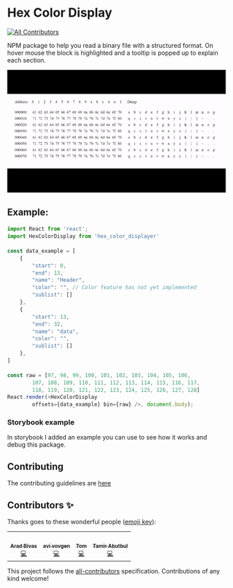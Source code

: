 # Hex Color Display
<!-- ALL-CONTRIBUTORS-BADGE:START - Do not remove or modify this section -->
[![All Contributors](https://img.shields.io/badge/all_contributors-4-orange.svg?style=flat-square)](#contributors-)
<!-- ALL-CONTRIBUTORS-BADGE:END -->

NPM package to help you read a binary file with a structured format. On hover mouse the block is highlighted and a tooltip is popped up to explain each section.

<!-- ![Gif example](https://github.com/dolby360/hex_color_displayer/blob/master/assets/Capture.PNG?raw=true) -->

<img src="./assets/example.gif">

## Example:
```js
import React from 'react';
import HexColorDisplay from 'hex_color_displayer'

const data_example = [
    {
        "start": 0,
        "end": 13,
        "name": "Header",
        "color": "", // Color feature has not yet implemented
        "sublist": []
    },
    {
        "start": 13,
        "end": 32,
        "name": "data",
        "color": "", 
        "sublist": []
    },
]

const raw = [97, 98, 99, 100, 101, 102, 103, 104, 105, 106,
		107, 108, 109, 110, 111, 112, 113, 114, 115, 116, 117,
		118, 119, 120, 121, 122, 123, 124, 125, 126, 127, 128]
React.render(<HexColorDisplay 
        offsets={data_example} bin={raw} />, document.body);
```

### Storybook example
In storybook I added an example you can use to see how it works and debug this package.

## Contributing
The contributing guidelines are [here](.github/CONTRIBUTING.md)

## Contributors ✨

Thanks goes to these wonderful people ([emoji key](https://allcontributors.org/docs/en/emoji-key)):

<!-- ALL-CONTRIBUTORS-LIST:START - Do not remove or modify this section -->
<!-- prettier-ignore-start -->
<!-- markdownlint-disable -->
<table>
  <tr>
    <td align="center"><a href="https://github.com/aradbivas"><img src="https://avatars.githubusercontent.com/u/41302200?v=4?s=100" width="100px;" alt=""/><br /><sub><b>Arad Bivas</b></sub></a><br /><a href="https://github.com/dolby360/hex_color_displayer/commits?author=aradbivas" title="Code">💻</a></td>
    <td align="center"><a href="https://github.com/vov62"><img src="https://avatars.githubusercontent.com/u/71568364?v=4?s=100" width="100px;" alt=""/><br /><sub><b>avi vovgen</b></sub></a><br /><a href="https://github.com/dolby360/hex_color_displayer/commits?author=vov62" title="Code">💻</a></td>
    <td align="center"><a href="https://github.com/TomDamri1"><img src="https://avatars.githubusercontent.com/u/44465079?v=4?s=100" width="100px;" alt=""/><br /><sub><b>Tom</b></sub></a><br /><a href="https://github.com/dolby360/hex_color_displayer/commits?author=TomDamri1" title="Code">💻</a></td>
    <td align="center"><a href="https://www.linkedin.com/in/tamir-abutbul-10a695178/"><img src="https://avatars.githubusercontent.com/u/34707669?v=4?s=100" width="100px;" alt=""/><br /><sub><b>Tamir Abutbul</b></sub></a><br /><a href="https://github.com/dolby360/hex_color_displayer/commits?author=Tamir198" title="Code">💻</a></td>
  </tr>
</table>

<!-- markdownlint-restore -->
<!-- prettier-ignore-end -->

<!-- ALL-CONTRIBUTORS-LIST:END -->

This project follows the [all-contributors](https://github.com/all-contributors/all-contributors) specification. Contributions of any kind welcome!